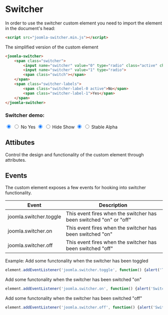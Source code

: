 # Switcher

In order to use the switcher custom element you need to import the element in the document's head:
```html
<script src="joomla-switcher.min.js"></script>
```

The simplified version of the custom element
```html
<joomla-switcher>
	<span class="switcher">
		<input name="switcher" value="0" type="radio" class="active" checked>
		<input name="switcher" value="1" type="radio">
		<span class="switch"></span>
	</span>
	<span class="switcher-labels">
		<span class="switcher-label-0 active">No</span>
		<span class="switcher-label-1">Yes</span>
	</span>
</joomla-switcher>

```

### Switcher demo:
<joomla-switcher>
	<span class="switcher">
		<input name="switcher1" value="0" type="radio" class="active" checked>
		<input name="switcher1" value="1" type="radio">
		<span class="switch"></span>
	</span>
	<span class="switcher-labels">
		<span class="switcher-label-0 active">No</span>
		<span class="switcher-label-1">Yes</span>
	</span>
</joomla-switcher>

<joomla-switcher>
	<span class="switcher switcher-primary">
		<input name="switcher2" value="0" type="radio" class="active" checked>
		<input name="switcher2" value="1" type="radio">
		<span class="switch"></span>
	</span>
	<span class="switcher-labels">
		<span class="switcher-label-0 active">Hide</span>
		<span class="switcher-label-1">Show</span>
	</span>
</joomla-switcher>

<joomla-switcher>
	<span class="switcher switcher-danger">
		<input name="switcher3" value="0" type="radio" class="active" checked>
		<input name="switcher3" value="1" type="radio">
		<span class="switch"></span>
	</span>
	<span class="switcher-labels">
		<span class="switcher-label-0 active">Stable</span>
		<span class="switcher-label-1">Alpha</span>
	</span>
</joomla-switcher>

## Attibutes
Control the design and functionality of the custom element through attributes.

## Events
The custom element exposes a few events for hooking into switcher functionality.


|Event					|Description								     												|
|-----------------------|-----------------------------------------------------------------------------------------------|
|joomla.switcher.toggle	|This event fires when the switcher has been switched "on" or "off"								|
|joomla.switcher.on		|This event fires when the switcher has been switched "on"										|
|joomla.switcher.off	|This event fires when the switcher has been switched "off"										|


Example:
Add some functonality when the switcher has been toggled
```js
element.addEventListener('joomla.switcher.toggle', function() {alert('Toggled!')} )
```

Add some functonality when the switcher has been switched "on"
```js
element.addEventListener('joomla.switcher.on', function() {alert('Switched on!')} )
```

Add some functonality when the switcher has been switched "off"
```js
element.addEventListener('joomla.switcher.off', function() {alert('Switched off!')} )
```
